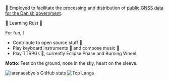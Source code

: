 :construction_worker: Employed to facilitate the processing and distribution of [public GNSS data for the Danish government](https://dataforsyningen.dk/data?filter=&view=gallery&search=gnss).

:seedling: Learning Rust :crab:


For fun, I 
* Contribute to open source stuff :open_hands:
* Play keyboard instruments :musical_keyboard: and compose music :musical_score:
* Play TTRPGs :game_die:, currently Eclipse Phase and Burning Wheel

__Motto__: Feet on the ground, nose in the sky, heart on the sleeve.

![larsnaesbye's GitHub stats](https://github-readme-stats.vercel.app/api?username=larsnaesbye&count_private=true&show_icons=true&theme=tokyonight&include_all_commits=true&hide_title=true) ![Top Langs](https://github-readme-stats.vercel.app/api/top-langs/?username=larsnaesbye&layout=compact&theme=tokyonight&langs_count=10)
